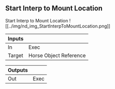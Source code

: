 ## Start Interp to Mount Location
Start Interp to Mount Location
![[../img/nd_img_StartInterpToMountLocation.png]]

|Inputs||
|--|--|
| In | Exec |
| Target | Horse Object Reference |

|Outputs||
|--|--|
| Out | Exec |
